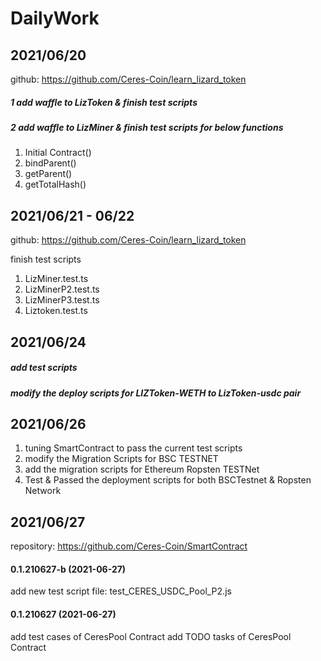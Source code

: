 # DailyWork

## 2021/06/20
github: https://github.com/Ceres-Coin/learn_lizard_token


##### 1 add waffle to LizToken & finish test scripts
##### 2 add waffle to LizMiner & finish test scripts for below functions
1. Initial Contract()
2. bindParent()
3. getParent()
4. getTotalHash()

## 2021/06/21 - 06/22
github: https://github.com/Ceres-Coin/learn_lizard_token

finish test scripts 
1. LizMiner.test.ts
2. LizMinerP2.test.ts
3. LizMinerP3.test.ts
4. Liztoken.test.ts

## 2021/06/24
##### add test scripts 
##### modify the deploy scripts for LIZToken-WETH to LizToken-usdc pair

## 2021/06/26
1. tuning SmartContract to pass the current test scripts
2. modify the Migration Scripts for BSC TESTNET
3. add the migration scripts for Ethereum Ropsten TESTNet
4. Test & Passed the deployment scripts for both BSCTestnet & Ropsten Network

## 2021/06/27
repository: https://github.com/Ceres-Coin/SmartContract
#### 0.1.210627-b (2021-06-27)
add new test script file: test_CERES_USDC_Pool_P2.js

#### 0.1.210627 (2021-06-27)
add test cases of CeresPool Contract
add TODO tasks of CeresPool Contract
